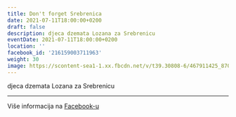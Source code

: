 ```yaml
---
title: Don't forget Srebrenica
date: 2021-07-11T18:00:00+0200
draft: false
description: djeca dzemata Lozana za Srebrenicu
eventDate: 2021-07-11T18:00:00+0200
location: ''
facebook_id: '216159003711963'
weight: 30
image: https://scontent-sea1-1.xx.fbcdn.net/v/t39.30808-6/467911425_8702124949883247_8451066247417132989_n.jpg?_nc_cat=103&ccb=1-7&_nc_sid=9e60e4&_nc_ohc=gAsDhZYEtaAQ7kNvwEbefjT&_nc_oc=Adlg1wj_GQ808XKNVZX1CpJv34BL-COzrr1TNqFsw-VJuZ5TY4AVaEeo-1MJodMIW3M&_nc_zt=23&_nc_ht=scontent-sea1-1.xx&edm=ABTKTjYEAAAA&_nc_gid=N8R5mOMyBG4n9qX8f_tMDg&oh=00_AfIV5Y8TqxNR9CrhuxwvcE4OqE1lg2_l9qLb6KwsBNLlpg&oe=68372459
---
```


djeca dzemata Lozana za Srebrenicu

---

Više informacija na [Facebook-u](https://facebook.com/events/216159003711963)